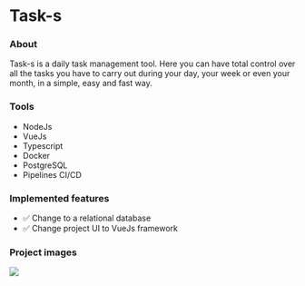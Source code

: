 <h1> Task-s </h1>

<h3>About</h3>

<p>
    Task-s is a daily task management tool. Here you can have total control over all the tasks you have to carry out during your day, your week or even your month, in a simple, easy and fast way.
</p>

<h3>Tools</h3>

- NodeJs
- VueJs
- Typescript
- Docker
- PostgreSQL
- Pipelines CI/CD

<h3>Implemented features</h3>

- ✅ Change to a relational database
- ✅ Change project UI to VueJs framework

<h3>Project images</h3>

<image src="./readme-images/new_new_homepage.png"/>
